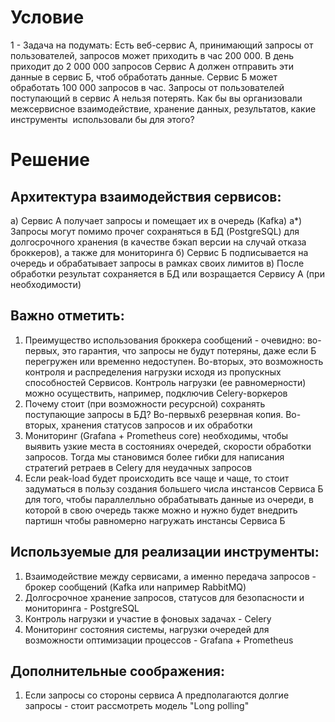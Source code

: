 # Условие

1 - Задача на подумать:
Есть веб-сервис А, принимающий запросы от пользователей, запросов может приходить в час 200 000. В день приходит до 2 000 000 запросов
Сервис А должен отправить эти данные в сервис Б, чтоб обработать данные. 
Сервис Б может обработать 100 000 запросов в час. 
Запросы от пользователей поступающий в сервис А нельзя потерять.
Как бы вы организовали межсервисное взаимодействие, хранение данных, результатов, какие инструменты  использовали бы для этого?

# Решение

## Архитектура взаимодействия сервисов:

а) Сервис А получает запросы и помещает их в очередь (Kafka)
а*) Запросы могут помимо прочег сохраняться в БД (PostgreSQL) для долгосрочного хранения (в качестве бэкап версии на случай отказа броккеров), а также для мониторинга 
б) Сервис Б подписывается на очередь и обрабатывает запросы в рамках своих лимитов
в) После обработки результат сохраняется в БД или возращается Сервису А (при необходимости)

## Важно отметить:
1. Преимущество использования броккера сообщений - очевидно: во-первых, это гарантия, что запросы не будут потеряны, даже если Б перегружен или временно недоступен. Во-вторых, это возможность контроля и распределения нагрузки исходя из пропускных способностей Сервисов. Контроль нагрузки (ее равномерности) можно осуществить, например, подключив Celery-воркеров  
2. Почему стоит (при возможности ресурсной) сохранять поступающие запросы в БД? Во-первых6 резервная копия. Во-вторых, хранения статусов запросов и их обработки
3. Мониторинг (Grafana + Prometheus core) необходимы, чтобы выявить узкие места в состояниях очередей, скорости обработки запросов. Тогда мы становимся более гибки для написания стратегий ретраев в Celery для неудачных запросов
4. Если peak-load будет происходить все чаще и чаще, то стоит задуматься в пользу создания большего числа инстансов Сервиса Б для того, чтобы параллелльно обрабатывать данные из очереди, в которой в свою очередь также можно и нужно будет внедрить партишн чтобы равномерно нагружать инстансы Сервиса Б

## Используемые для реализации инструменты:
1. Взаимодействие между сервисами, а именно передача запросов - брокер сообщений (Kafka или например RabbitMQ)
2. Долгосрочное хранение запросов, статусов для безопасности и мониторинга - PostgreSQL
3. Контроль нагрузки и участие в фоновых задачах - Celery
4. Мониторинг состояния системы, нагрузки очередей для возможности оптимизации процессов - Grafana + Prometheus

## Дополнительные соображения:
1. Если запросы со стороны сервиса А предполагаются долгие запросы - стоит рассмотреть модель "Long polling"
